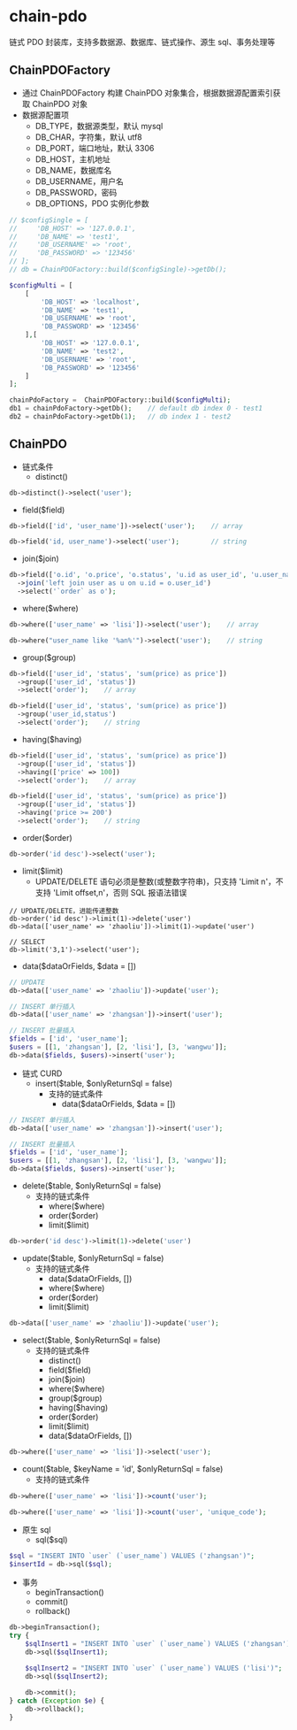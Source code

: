 # chain-pdo
链式 PDO 封装库，支持多数据源、数据库、链式操作、源生 sql、事务处理等

## ChainPDOFactory
- 通过 ChainPDOFactory 构建 ChainPDO 对象集合，根据数据源配置索引获取 ChainPDO 对象
- 数据源配置项
  - DB_TYPE，数据源类型，默认 mysql
  - DB_CHAR，字符集，默认 utf8
  - DB_PORT，端口地址，默认 3306
  - DB_HOST，主机地址
  - DB_NAME，数据库名
  - DB_USERNAME，用户名
  - DB_PASSWORD，密码
  - DB_OPTIONS，PDO 实例化参数
```php
// $configSingle = [
//     'DB_HOST' => '127.0.0.1',
//     'DB_NAME' => 'test1',
//     'DB_USERNAME' => 'root',
//     'DB_PASSWORD' => '123456'
// ];
// db = ChainPDOFactory::build($configSingle)->getDb();

$configMulti = [
    [
        'DB_HOST' => 'localhost',
        'DB_NAME' => 'test1',
        'DB_USERNAME' => 'root',
        'DB_PASSWORD' => '123456'
    ],[
        'DB_HOST' => '127.0.0.1',
        'DB_NAME' => 'test2',
        'DB_USERNAME' => 'root',
        'DB_PASSWORD' => '123456'
    ]
];

chainPdoFactory =  ChainPDOFactory::build($configMulti);
db1 = chainPdoFactory->getDb();    // default db index 0 - test1
db2 = chainPdoFactory->getDb(1);   // db index 1 - test2
```

## ChainPDO
- 链式条件
  - distinct()
```php
db->distinct()->select('user');
```
  - field($field)
```php
db->field(['id', 'user_name'])->select('user');    // array

db->field('id, user_name')->select('user');        // string
```
  - join($join)
```php
db->field(['o.id', 'o.price', 'o.status', 'u.id as user_id', 'u.user_name'])
  ->join('left join user as u on u.id = o.user_id')
  ->select('`order` as o');
```
  - where($where)
```php
db->where(['user_name' => 'lisi'])->select('user');    // array

db->where("user_name like '%an%'")->select('user');    // string
```
  - group($group)
```php
db->field(['user_id', 'status', 'sum(price) as price'])
  ->group(['user_id', 'status'])
  ->select('order');    // array

db->field(['user_id', 'status', 'sum(price) as price'])
  ->group('user_id,status')
  ->select('order');    // string
```
  - having($having)
```php
db->field(['user_id', 'status', 'sum(price) as price'])
  ->group(['user_id', 'status'])
  ->having(['price' => 100])
  ->select('order');    // array

db->field(['user_id', 'status', 'sum(price) as price'])
  ->group(['user_id', 'status'])
  ->having('price >= 200')
  ->select('order');    // string
```
  - order($order)
```php
db->order('id desc')->select('user');
```
  - limit($limit)
    - UPDATE/DELETE 语句必须是整数(或整数字符串)，只支持 'Limit n'，不支持 'Limit offset,n'，否则 SQL 报语法错误
```
// UPDATE/DELETE，进能传递整数
db->order('id desc')->limit(1)->delete('user')
db->data(['user_name' => 'zhaoliu'])->limit(1)->update('user')

// SELECT
db->limit('3,1')->select('user');
```
  - data($dataOrFields, $data = [])
```php
// UPDATE
db->data(['user_name' => 'zhaoliu'])->update('user');

// INSERT 单行插入
db->data(['user_name' => 'zhangsan'])->insert('user');

// INSERT 批量插入
$fields = ['id', 'user_name'];
$users = [[1, 'zhangsan'], [2, 'lisi'], [3, 'wangwu']];
db->data($fields, $users)->insert('user');
```
- 链式 CURD
  - insert($table, $onlyReturnSql = false)
    - 支持的链式条件
        - data($dataOrFields, $data = [])
```php
// INSERT 单行插入
db->data(['user_name' => 'zhangsan'])->insert('user');

// INSERT 批量插入
$fields = ['id', 'user_name'];
$users = [[1, 'zhangsan'], [2, 'lisi'], [3, 'wangwu']];
db->data($fields, $users)->insert('user');
```
  - delete($table, $onlyReturnSql = false)
    - 支持的链式条件
      - where($where)
      - order($order)
      - limit($limit)
```php
db->order('id desc')->limit(1)->delete('user')
```
  - update($table, $onlyReturnSql = false)
    - 支持的链式条件
      - data($dataOrFields, [])
      - where($where)
      - order($order)
      - limit($limit)
```php
db->data(['user_name' => 'zhaoliu'])->update('user');
```
  - select($table, $onlyReturnSql = false)
    - 支持的链式条件
      - distinct()
      - field($field)
      - join($join)
      - where($where)
      - group($group)
      - having($having)
      - order($order)
      - limit($limit)
      - data($dataOrFields, [])
```php
db->where(['user_name' => 'lisi'])->select('user');
```
  - count($table, $keyName = 'id', $onlyReturnSql = false)
    - 支持的链式条件
```php
db->where(['user_name' => 'lisi'])->count('user');

db->where(['user_name' => 'lisi'])->count('user', 'unique_code');
```
- 原生 sql
  - sql($sql)
```php
$sql = "INSERT INTO `user` (`user_name`) VALUES ('zhangsan')";
$insertId = db->sql($sql);
```
- 事务
  - beginTransaction()
  - commit()
  - rollback()
```php
db->beginTransaction();
try {
    $sqlInsert1 = "INSERT INTO `user` (`user_name`) VALUES ('zhangsan')";
    db->sql($sqlInsert1);

    $sqlInsert2 = "INSERT INTO `user` (`user_name`) VALUES ('lisi')";
    db->sql($sqlInsert2);
    
    db->commit();    
} catch (Exception $e) {
    db->rollback();
} 
```




